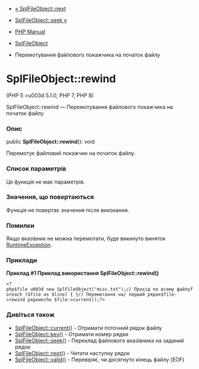 - [« SplFileObject::next](splfileobject.next.md)
- [SplFileObject::seek »](splfileobject.seek.md)

- [PHP Manual](index.md)
- [SplFileObject](class.splfileobject.md)
- Перемотування файлового покажчика на початок файлу

# SplFileObject::rewind

(PHP 5 \>u003d 5.1.0, PHP 7, PHP 8)

SplFileObject::rewind — Перемотування файлового покажчика на початок файлу

### Опис

public **SplFileObject::rewind**(): void

Перемотує файловий покажчик на початок файлу.

### Список параметрів

Ця функція не має параметрів.

### Значення, що повертаються

Функція не повертає значення після виконання.

### Помилки

Якщо вказівник не можна перемотати, буде викинуто виняток
[RuntimeException](class.runtimeexception.md).

### Приклади

**Приклад #1 Приклад використання **SplFileObject::rewind()****

`<?php$file u003d new SplFileObject("misc.txt");// Прохід по всему файлуforeach ($file as $line) { }// Перемотання на/ перший рядок$file->rewind рядкиecho $file->current();?> `

### Дивіться також

- [SplFileObject::current()](splfileobject.current.md) - Отримати
поточний рядок файлу
- [SplFileObject::key()](splfileobject.key.md) - Отримати номер
рядки
- [SplFileObject::seek()](splfileobject.seek.md) - Переклад файлового
вказівника на заданий рядок
- [SplFileObject::next()](splfileobject.next.md) - Читати наступну
рядок
- [SplFileObject::valid()](splfileobject.valid.md) - Перевіряє,
чи досягнуто кінець файлу (EOF)
